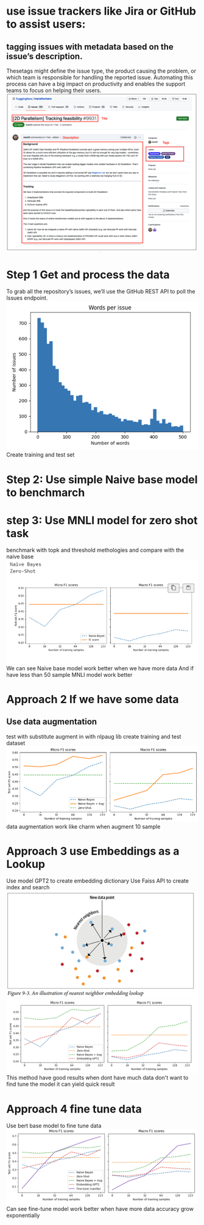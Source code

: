 # use issue trackers like Jira or GitHub to assist users: 
## tagging issues with metadata based on the issue’s description. 
Thesetags might define the issue type, the product causing the problem, or which team is
responsible for handling the reported issue. Automating this process can have a big
impact on productivity and enables the support teams to focus on helping their users.
![Alt text](image.png)
# Step 1 Get and process the data 
To grab all the repository’s issues, we’ll use the GitHub REST API to poll the Issues
endpoint.
![Alt text](image-8.png)
Create training and test set  
# Step 2: Use simple Naive base model to benchmarch
# step 3: Use MNLI model for zero shot task 
benchmark with topk and threshold methologies and compare with the naive base
![Alt text](image-3.png)
We can see 
Naive base model work better when we have more data
And if have less than 50 sample MNLI model work better 

# Approach 2 If we have some data 
## Use data augmentation
test with substitute augment in with nlpaug lib
create training and test dataset
![Alt text](image-4.png)
data augmentation work like charm when augment 10 sample

# Approach 3 use Embeddings as a Lookup 
Use model GPT2 to create embedding dictionary 
Use Faiss API to create index and search
![Alt text](image-5.png) 
![Alt text](image-9.png)  
This method have good results when dont have much data don't want to find tune the model it can yield quick result
# Approach 4 fine tune data 
Use bert base model to fine tune data
![Alt text](image-7.png)  
Can see fine-tune model work better when have more data accuracy grow exponentially
